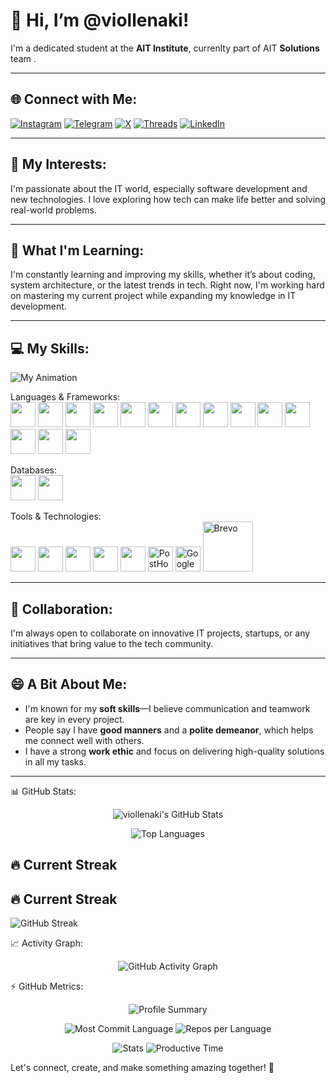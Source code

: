 # 👋 Hi, I’m @viollenaki!

I'm a dedicated student at the **AIT Institute**, currenlty part of AIT **Solutions** team  .

---

## 🌐 Connect with Me:

[![Instagram](https://img.shields.io/badge/Instagram-%40viollenaki-E4405F?style=for-the-badge&logo=instagram&logoColor=white)](https://instagram.com/viollenaki)
[![Telegram](https://img.shields.io/badge/Telegram-%40viollenaki-26A5E4?style=for-the-badge&logo=telegram&logoColor=white)](https://t.me/viollenaki)
[![X](https://img.shields.io/badge/X-%40viollenaki-000000?style=for-the-badge&logo=x&logoColor=white)](https://x.com/viollenaki)
[![Threads](https://img.shields.io/badge/Threads-%40viollenaki-000000?style=for-the-badge&logo=threads&logoColor=white)](https://www.threads.net/viollenaki)
[![LinkedIn](https://img.shields.io/badge/LinkedIn-Akbar%20Sharipov-0A66C2?style=for-the-badge&logo=linkedin&logoColor=white)](https://linkedin.com/in/akbar-sharipov)

---

## 👀 My Interests:
I'm passionate about the IT world, especially software development and new technologies. I love exploring how tech can make life better and solving real-world problems.

---

## 🌱 What I'm Learning:
I'm constantly learning and improving my skills, whether it’s about coding, system architecture, or the latest trends in tech. Right now, I'm working hard on mastering my current project while expanding my knowledge in IT development.

---

## 💻 My Skills:
![My Animation](https://repository-images.githubusercontent.com/507089682/889a6863-d25c-4a54-b2c5-8efad7260eeb)


Languages & Frameworks:
<br>
<img src="https://cdn.jsdelivr.net/gh/devicons/devicon/icons/python/python-original.svg" width="40" />
<img src="https://cdn.jsdelivr.net/gh/devicons/devicon/icons/cplusplus/cplusplus-original.svg" width="40" />
<img src="https://cdn.jsdelivr.net/gh/devicons/devicon/icons/dart/dart-original.svg" width="40" />
<img src="https://cdn.jsdelivr.net/gh/devicons/devicon/icons/java/java-original.svg" width="40" />
<img src="https://cdn.jsdelivr.net/gh/devicons/devicon/icons/kotlin/kotlin-original.svg" width="40" />
<img src="https://cdn.jsdelivr.net/gh/devicons/devicon/icons/swift/swift-original.svg" width="40" />
<img src="https://cdn.jsdelivr.net/gh/devicons/devicon/icons/html5/html5-original.svg" width="40" />
<img src="https://cdn.jsdelivr.net/gh/devicons/devicon/icons/css3/css3-original.svg" width="40" />
<img src="https://cdn.jsdelivr.net/gh/devicons/devicon/icons/javascript/javascript-original.svg" width="40" />
<img src="https://cdn.jsdelivr.net/gh/devicons/devicon/icons/flutter/flutter-original.svg" width="40" />
<img src="https://cdn.jsdelivr.net/gh/devicons/devicon/icons/django/django-plain.svg" width="40" />
<img src="https://cdn.jsdelivr.net/gh/devicons/devicon/icons/fastapi/fastapi-original.svg" width="40" />
<img src="https://cdn.jsdelivr.net/gh/devicons/devicon/icons/qt/qt-original.svg" width="40" />
<img src="https://cdn.jsdelivr.net/gh/devicons/devicon/icons/react/react-original.svg" width="40" />

Databases:<br>
<img src="https://cdn.jsdelivr.net/gh/devicons/devicon/icons/sqlite/sqlite-original.svg" width="40" />
<img src="https://cdn.jsdelivr.net/gh/devicons/devicon/icons/mysql/mysql-original.svg" width="40" />

Tools & Technologies:<br>
<img src="https://cdn.jsdelivr.net/gh/devicons/devicon/icons/git/git-original.svg" width="40" />
<img src="https://cdn.jsdelivr.net/gh/devicons/devicon/icons/github/github-original.svg" width="40" />
<img src="https://www.vectorlogo.zone/logos/figma/figma-icon.svg" width="40" />
<img src="https://cdn.jsdelivr.net/gh/devicons/devicon/icons/photoshop/photoshop-plain.svg" width="40" />
<img src="https://www.vectorlogo.zone/logos/firebase/firebase-icon.svg" width="40" />
<img src="https://posthog.com/brand/posthog-logo@2x.png" width="40" title="PostHog" />
<img src="https://cdn.jsdelivr.net/gh/homarr-labs/dashboard-icons/svg/google-analytics.svg" width="40" title="Google Analytics" />
<img src="https://companieslogo.com/img/orig/brevo_BIG-bfe19409.png?t=1720244494" width="80" title="Brevo" />



---

## 💞️ Collaboration:
I'm always open to collaborate on innovative IT projects, startups, or any initiatives that bring value to the tech community.

---

## 😄 A Bit About Me:
- I'm known for my **soft skills**—I believe communication and teamwork are key in every project.
- People say I have **good manners** and a **polite demeanor**, which helps me connect well with others.
- I have a strong **work ethic** and focus on delivering high-quality solutions in all my tasks.

---
📊 GitHub Stats:
<p align="center">
  <img src="https://github-readme-stats.vercel.app/api?username=viollenaki&show_icons=true&theme=tokyonight" alt="viollenaki's GitHub Stats"/>
</p>
<p align="center">
  <img src="https://github-readme-stats.vercel.app/api/top-langs/?username=viollenaki&layout=compact&theme=tokyonight" alt="Top Languages"/>
</p>

## 🔥 Current Streak

## 🔥 Current Streak

![GitHub Streak](https://streak-stats.demolab.com?user=viollenaki&theme=tokyonight)


📈 Activity Graph:
<p align="center">
  <img src="https://github-readme-activity-graph.vercel.app/graph?username=viollenaki&theme=tokyo-night&bg_color=1a1b27&color=38bdae&line=70a5fd&point=bf91f3&area=true&hide_border=true" alt="GitHub Activity Graph"/>
</p>

⚡ GitHub Metrics:
<p align="center">
  <img src="https://github-profile-summary-cards.vercel.app/api/cards/profile-details?username=viollenaki&theme=tokyonight" alt="Profile Summary"/>
</p>
<p align="center">
  <img src="https://github-profile-summary-cards.vercel.app/api/cards/most-commit-language?username=viollenaki&theme=tokyonight" alt="Most Commit Language"/>
  <img src="https://github-profile-summary-cards.vercel.app/api/cards/repos-per-language?username=viollenaki&theme=tokyonight" alt="Repos per Language"/>
</p>
<p align="center">
  <img src="https://github-profile-summary-cards.vercel.app/api/cards/stats?username=viollenaki&theme=tokyonight" alt="Stats"/>
  <img src="https://github-profile-summary-cards.vercel.app/api/cards/productive-time?username=viollenaki&theme=tokyonight&utcOffset=6" alt="Productive Time"/>
</p>


Let's connect, create, and make something amazing together! 🚀
